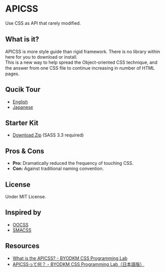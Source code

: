 # APICSS

Use CSS as API that rarely modiﬁed.

## What is it?

APICSS is more style guide than rigid framework. There is no library within here for you to download or install.<br>This is a new way to help spread the Object-oriented CSS technique, and the answer from one CSS ﬁle to continue increasing in number of HTML pages.

## Qucik Tour

* [English](http://www.slideshare.net/BYODKM/stop-css-apicss-29474289)
* [Japanese](http://www.slideshare.net/BYODKM/stop-css-apicss)

## Starter Kit

* [Download Zip](https://github.com/BYODKM/APICSS/archive/master.zip) (SASS 3.3 required)

## Pros &amp; Cons

* **Pro:** Dramatically reduced the frequency of touching CSS.
* **Con:** Against traditional naming convention.

## License

Under MIT License.

## Inspired by

* [OOCSS](http://oocss.org)
* [SMACSS](http://smacss.com)

## Resources

* [What is the APICSS? - BYODKM CSS Programming Lab](https://byodkm.com/docs/20140107/what-is-the-apicss/)
* [APICSSって何？ - BYODKM CSS Programming Lab（日本語版）](https://byodkm.com/jp/docs/20140107/what-is-the-apicss/)
